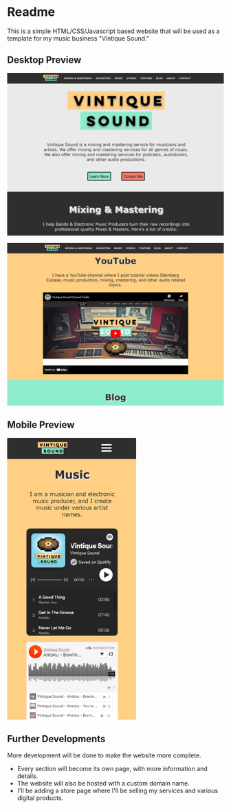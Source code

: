# Readme
This is a simple HTML/CSS/Javascript based website that will be used as a template for my music business "Vintique Sound."

## Desktop Preview
<img src="vintique_sound_website_preview1.png"></img>

<img src="vintique_sound_website_preview2.png"></img>

## Mobile Preview

<img width=300 src="vintique_sound_website_preview3.png"></img>

## Further Developments
More development will be done to make the website more complete.
- Every section will become its own page, with more information and details.
- The website will also be hosted with a custom domain name.
- I'll be adding a store page where I'll be selling my services and various digital products.